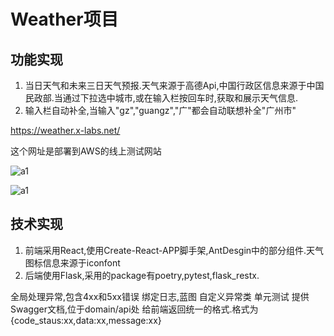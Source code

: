 # Weather项目

## 功能实现
1. 当日天气和未来三日天气预报.天气来源于高德Api,中国行政区信息来源于中国民政部.当通过下拉选中城市,或在输入栏按回车时,获取和展示天气信息.
2. 输入栏自动补全,当输入"gz","guangz","广"都会自动联想补全"广州市"



https://weather.x-labs.net/

这个网址是部署到AWS的线上测试网站



![a1](https://staic.x-labs.net/a1.png)

![a1](https://staic.x-labs.net/a2.png)

## 技术实现

1. 前端采用React,使用Create-React-APP脚手架,AntDesgin中的部分组件.天气图标信息来源于iconfont
2. 后端使用Flask,采用的package有poetry,pytest,flask_restx.

全局处理异常,包含4xx和5xx错误
绑定日志,蓝图
自定义异常类
单元测试
提供Swagger文档,位于domain/api处
给前端返回统一的格式.格式为{code_staus:xx,data:xx,message:xx}